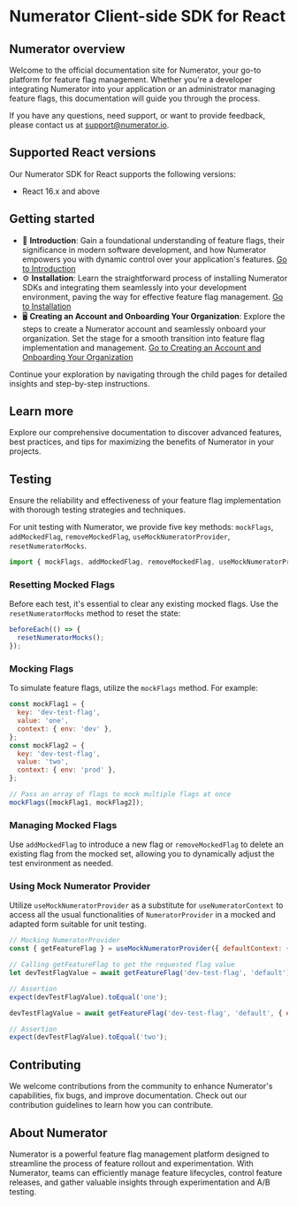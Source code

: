# Numerator Client-side SDK for React

## Numerator overview

Welcome to the official documentation site for Numerator, your go-to platform for feature flag management. Whether you're a developer integrating Numerator into your application or an administrator managing feature flags, this documentation will guide you through the process.

If you have any questions, need support, or want to provide feedback, please contact us at [support@numerator.io](mailto:support@numerator.io).

## Supported React versions

Our Numerator SDK for React supports the following versions:

- React 16.x and above

## Getting started

- 📖 **Introduction**: Gain a foundational understanding of feature flags, their significance in modern software development, and how Numerator empowers you with dynamic control over your application's features. [Go to Introduction](#)
- ⚙️ **Installation**: Learn the straightforward process of installing Numerator SDKs and integrating them seamlessly into your development environment, paving the way for effective feature flag management. [Go to Installation](#)
- 🖥️ **Creating an Account and Onboarding Your Organization**: Explore the steps to create a Numerator account and seamlessly onboard your organization. Set the stage for a smooth transition into feature flag implementation and management. [Go to Creating an Account and Onboarding Your Organization](#)

Continue your exploration by navigating through the child pages for detailed insights and step-by-step instructions.

## Learn more

Explore our comprehensive documentation to discover advanced features, best practices, and tips for maximizing the benefits of Numerator in your projects.

## Testing

Ensure the reliability and effectiveness of your feature flag implementation with thorough testing strategies and techniques.

For unit testing with Numerator, we provide five key methods: `mockFlags`, `addMockedFlag`, `removeMockedFlag`, `useMockNumeratorProvider`, `resetNumeratorMocks`.

```javascript
import { mockFlags, addMockedFlag, removeMockedFlag, useMockNumeratorProvider, resetNumeratorMocks } from "@numerator-io/sdk-react-client";
```

### Resetting Mocked Flags

Before each test, it's essential to clear any existing mocked flags. Use the `resetNumeratorMocks` method to reset the state:

```javascript
beforeEach(() => {
  resetNumeratorMocks();
});
```

### Mocking Flags

To simulate feature flags, utilize the `mockFlags` method. For example:

```javascript
const mockFlag1 = {
  key: 'dev-test-flag',
  value: 'one',
  context: { env: 'dev' },
};
const mockFlag2 = {
  key: 'dev-test-flag',
  value: 'two',
  context: { env: 'prod' },
};

// Pass an array of flags to mock multiple flags at once
mockFlags([mockFlag1, mockFlag2]);
```

### Managing Mocked Flags

Use `addMockedFlag` to introduce a new flag or `removeMockedFlag` to delete an existing flag from the mocked set, allowing you to dynamically adjust the test environment as needed.

### Using Mock Numerator Provider

Utilize `useMockNumeratorProvider` as a substitute for `useNumeratorContext` to access all the usual functionalities of `NumeratorProvider` in a mocked and adapted form suitable for unit testing.

```javascript
// Mocking NumeratorProvider
const { getFeatureFlag } = useMockNumeratorProvider({ defaultContext: { env: 'dev' } });

// Calling getFeatureFlag to get the requested flag value
let devTestFlagValue = await getFeatureFlag('dev-test-flag', 'default');

// Assertion
expect(devTestFlagValue).toEqual('one');

devTestFlagValue = await getFeatureFlag('dev-test-flag', 'default', { env: 'prod' });

// Assertion
expect(devTestFlagValue).toEqual('two');
```

## Contributing

We welcome contributions from the community to enhance Numerator's capabilities, fix bugs, and improve documentation. Check out our contribution guidelines to learn how you can contribute.

## About Numerator

Numerator is a powerful feature flag management platform designed to streamline the process of feature rollout and experimentation. With Numerator, teams can efficiently manage feature lifecycles, control feature releases, and gather valuable insights through experimentation and A/B testing.
